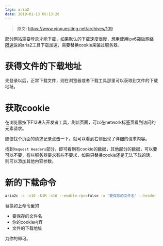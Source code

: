 ```yaml
---
tags: aria2
date: 2019-01-13 09:13:20
---
```


>  原文: https://www.yinquesiting.net/archives/109

部分网站需要登录才能下载，如果默认的下载速度很慢，想用[使用ipv6突破网络限速](https://www.yinquesiting.net/archives/80)说的aria2工具下载加速，需要替换cookie来骗过服务器。

# 获得文件的下载地址

先登录以后，正常下载文件，则在浏览器或者下载工具那里可以获取到文件的下载地址。

# 获取cookie

在浏览器按下F12进入开发者工具，刷新页面，可以在network标签页看到访问的元素请求。

随便找个页面的请求记录点击一下，就可以看到右侧出现了详细的请求内容。

找到`Request Headers`部分，即可看到有cookie的数据，其他部分的数据，可以要可以不要，有些服务器要求有些不要求，如果只替换cookie还是无法下载的话，则可以添加其他内容参数。

# 新的下载命令

```bash
aria2c -c -s10 -k1M -x16 --enable-rpc=false -o '要保存的文件名' --header "User-Agent: Mozilla/5.0 (X11; Linux x86_64) AppleWebKit/537.36 (KHTML, like Gecko) Chrome/61.0.3163.100 Safari/537.36" --header "Cookie: 你的cookie内容" "文件的下载地址"
```

替换如上命令里的

- 要保存的文件名
- 你的cookie内容
- 文件的下载地址

为你的即可。
